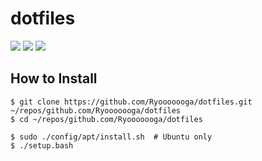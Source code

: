 # dotfiles

![](https://github.com/Ryooooooga/dotfiles/workflows/Ubuntu/badge.svg)
![](https://github.com/Ryooooooga/dotfiles/workflows/macOS/badge.svg)
![](https://github.com/Ryooooooga/dotfiles/workflows/Lint/badge.svg)

## How to Install

```shell
$ git clone https://github.com/Ryooooooga/dotfiles.git ~/repos/github.com/Ryooooooga/dotfiles
$ cd ~/repos/github.com/Ryooooooga/dotfiles

$ sudo ./config/apt/install.sh  # Ubuntu only
$ ./setup.bash
```
